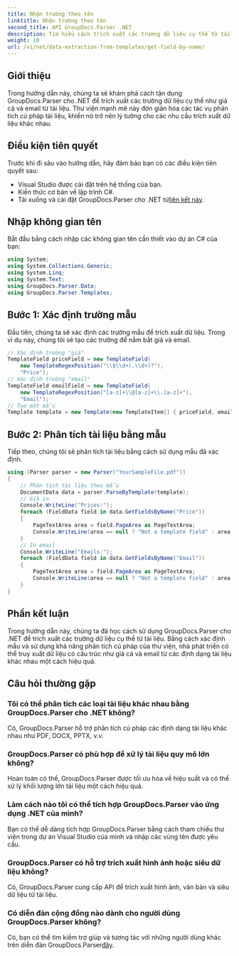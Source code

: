 ```yaml
---
title: Nhận trường theo tên
linktitle: Nhận trường theo tên
second_title: API GroupDocs.Parser .NET
description: Tìm hiểu cách trích xuất các trường dữ liệu cụ thể từ tài liệu bằng GroupDocs.Parser cho .NET. Hướng dẫn từng bước với các ví dụ về mã.
weight: 10
url: /vi/net/data-extraction-from-templates/get-field-by-name/
---
```

## Giới thiệu
Trong hướng dẫn này, chúng ta sẽ khám phá cách tận dụng GroupDocs.Parser cho .NET để trích xuất các trường dữ liệu cụ thể như giá cả và email từ tài liệu. Thư viện mạnh mẽ này đơn giản hóa các tác vụ phân tích cú pháp tài liệu, khiến nó trở nên lý tưởng cho các nhu cầu trích xuất dữ liệu khác nhau.
## Điều kiện tiên quyết
Trước khi đi sâu vào hướng dẫn, hãy đảm bảo bạn có các điều kiện tiên quyết sau:
- Visual Studio được cài đặt trên hệ thống của bạn.
- Kiến thức cơ bản về lập trình C#.
-  Tải xuống và cài đặt GroupDocs.Parser cho .NET từ[liên kết này](https://releases.groupdocs.com/parser/net/).

## Nhập không gian tên
Bắt đầu bằng cách nhập các không gian tên cần thiết vào dự án C# của bạn:
```csharp
using System;
using System.Collections.Generic;
using System.Linq;
using System.Text;
using GroupDocs.Parser.Data;
using GroupDocs.Parser.Templates;
```
## Bước 1: Xác định trường mẫu
Đầu tiên, chúng ta sẽ xác định các trường mẫu để trích xuất dữ liệu. Trong ví dụ này, chúng tôi sẽ tạo các trường để nắm bắt giá và email.
```csharp
// Xác định trường "giá"
TemplateField priceField = new TemplateField(
    new TemplateRegexPosition("\\$\\d+(.\\d+)?"),
    "Price");
// Xác định trường "email"
TemplateField emailField = new TemplateField(
    new TemplateRegexPosition("[a-z]+\\@[a-z]+\\.[a-z]+"),
    "Email");
// Tạo một mẫu
Template template = new Template(new TemplateItem[] { priceField, emailField });
```
## Bước 2: Phân tích tài liệu bằng mẫu
Tiếp theo, chúng tôi sẽ phân tích tài liệu bằng cách sử dụng mẫu đã xác định.
```csharp
using (Parser parser = new Parser("YourSampleFile.pdf"))
{
    // Phân tích tài liệu theo mẫu
    DocumentData data = parser.ParseByTemplate(template);
    // Giá in
    Console.WriteLine("Prices:");
    foreach (FieldData field in data.GetFieldsByName("Price"))
    {
        PageTextArea area = field.PageArea as PageTextArea;
        Console.WriteLine(area == null ? "Not a template field" : area.Text);
    }
    // In email
    Console.WriteLine("Emails:");
    foreach (FieldData field in data.GetFieldsByName("Email"))
    {
        PageTextArea area = field.PageArea as PageTextArea;
        Console.WriteLine(area == null ? "Not a template field" : area.Text);
    }
}
```

## Phần kết luận
Trong hướng dẫn này, chúng ta đã học cách sử dụng GroupDocs.Parser cho .NET để trích xuất các trường dữ liệu cụ thể từ tài liệu. Bằng cách xác định mẫu và sử dụng khả năng phân tích cú pháp của thư viện, nhà phát triển có thể truy xuất dữ liệu có cấu trúc như giá cả và email từ các định dạng tài liệu khác nhau một cách hiệu quả.

## Câu hỏi thường gặp
### Tôi có thể phân tích các loại tài liệu khác nhau bằng GroupDocs.Parser cho .NET không?
Có, GroupDocs.Parser hỗ trợ phân tích cú pháp các định dạng tài liệu khác nhau như PDF, DOCX, PPTX, v.v.
### GroupDocs.Parser có phù hợp để xử lý tài liệu quy mô lớn không?
Hoàn toàn có thể, GroupDocs.Parser được tối ưu hóa về hiệu suất và có thể xử lý khối lượng lớn tài liệu một cách hiệu quả.
### Làm cách nào tôi có thể tích hợp GroupDocs.Parser vào ứng dụng .NET của mình?
Bạn có thể dễ dàng tích hợp GroupDocs.Parser bằng cách tham chiếu thư viện trong dự án Visual Studio của mình và nhập các vùng tên được yêu cầu.
### GroupDocs.Parser có hỗ trợ trích xuất hình ảnh hoặc siêu dữ liệu không?
Có, GroupDocs.Parser cung cấp API để trích xuất hình ảnh, văn bản và siêu dữ liệu từ tài liệu.
### Có diễn đàn cộng đồng nào dành cho người dùng GroupDocs.Parser không?
 Có, bạn có thể tìm kiếm trợ giúp và tương tác với những người dùng khác trên diễn đàn GroupDocs.Parser[đây](https://forum.groupdocs.com/c/parser/17).